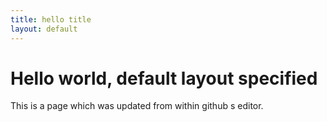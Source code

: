 ```yaml
---
title: hello title
layout: default
---
```

# Hello world, default layout specified

This is a page which was updated from within github s editor.
